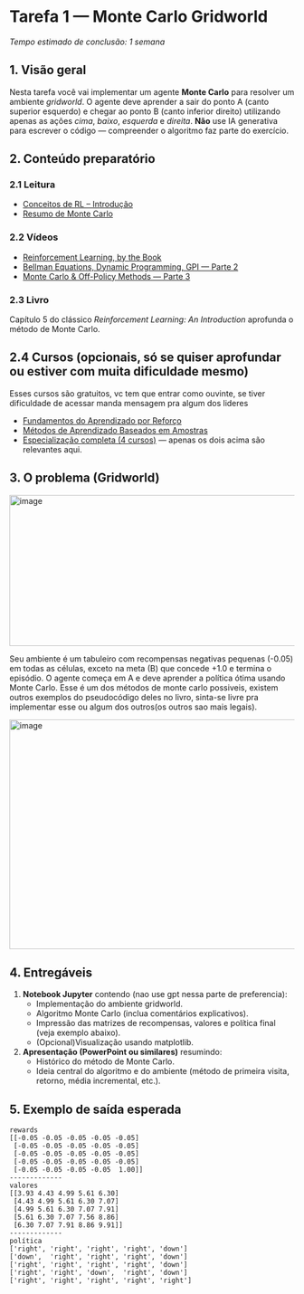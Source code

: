 # Tarefa 1 — Monte Carlo Gridworld

*Tempo estimado de conclusão: 1 semana*

## 1. Visão geral

Nesta tarefa você vai implementar um agente **Monte Carlo** para resolver um ambiente *gridworld*. O agente deve aprender a sair do ponto A (canto superior esquerdo) e chegar ao ponto B (canto inferior direito) utilizando apenas as ações *cima*, *baixo*, *esquerda* e *direita*. **Não** use IA generativa para escrever o código — compreender o algoritmo faz parte do exercício.

## 2. Conteúdo preparatório

### 2.1 Leitura
- [Conceitos de RL – Introdução](https://github.com/turing-usp/Aprendizado-por-Reforco/tree/main/Introdu%C3%A7%C3%A3o)
- [Resumo de Monte Carlo](https://github.com/turing-usp/Aprendizado-por-Reforco/tree/main/Aprendizado%20por%20Refor%C3%A7o%20Cl%C3%A1ssico/Monte%20Carlo)

### 2.2 Vídeos
- [Reinforcement Learning, by the Book](https://www.youtube.com/watch?v=NFo9v_yKQXA)
- [Bellman Equations, Dynamic Programming, GPI — Parte 2](https://www.youtube.com/watch?v=_j6pvGEchWU&t=726s)
- [Monte Carlo & Off-Policy Methods — Parte 3](https://www.youtube.com/watch?v=bpUszPiWM7o)

### 2.3 Livro
Capítulo 5 do clássico *Reinforcement Learning: An Introduction* aprofunda o método de Monte Carlo.

## 2.4 Cursos (opcionais, só se quiser aprofundar ou estiver com muita dificuldade mesmo)
Esses cursos são gratuitos, vc tem que entrar como ouvinte, se tiver dificuldade de acessar manda mensagem pra algum dos lideres
- [Fundamentos do Aprendizado por Reforço](https://www.coursera.org/learn/fundamentals-of-reinforcement-learning?specialization=reinforcement-learning)
- [Métodos de Aprendizado Baseados em Amostras](https://www.coursera.org/learn/sample-based-learning-methods?specialization=reinforcement-learning)
- [Especialização completa (4 cursos)](https://www.coursera.org/specializations/reinforcement-learning) — apenas os dois acima são relevantes aqui.

## 3. O problema (Gridworld)

<img width="891" height="267" alt="image" src="https://github.com/user-attachments/assets/efc7fa7f-7442-4dfb-9985-77b0cc9be751" />

Seu ambiente é um tabuleiro com recompensas negativas pequenas (-0.05) em todas as células, exceto na meta (B) que concede +1.0 e termina o episódio. O agente começa em A e deve aprender a política ótima usando Monte Carlo.
Esse é um dos métodos de monte carlo possiveis, existem outros exemplos do pseudocódigo deles no livro, sinta-se livre pra implementar esse ou algum dos outros(os outros sao mais legais).

<img width="852" height="406" alt="image" src="https://github.com/user-attachments/assets/6e1361f1-2d9f-4881-8d7e-a237241887f1" />

## 4. Entregáveis
1. **Notebook Jupyter** contendo (nao use gpt nessa parte de preferencia):
   - Implementação do ambiente gridworld.
   - Algoritmo Monte Carlo (inclua comentários explicativos).
   - Impressão das matrizes de recompensas, valores e política final (veja exemplo abaixo).
   - (Opcional)Visualização usando matplotlib.
2. **Apresentação (PowerPoint ou similares)** resumindo:
   - Histórico do método de Monte Carlo.
   - Ideia central do algoritmo e do ambiente (método de primeira visita, retorno, média incremental, etc.).

## 5. Exemplo de saída esperada
```text
rewards
[[-0.05 -0.05 -0.05 -0.05 -0.05]
 [-0.05 -0.05 -0.05 -0.05 -0.05]
 [-0.05 -0.05 -0.05 -0.05 -0.05]
 [-0.05 -0.05 -0.05 -0.05 -0.05]
 [-0.05 -0.05 -0.05 -0.05  1.00]]
-------------
valores
[[3.93 4.43 4.99 5.61 6.30]
 [4.43 4.99 5.61 6.30 7.07]
 [4.99 5.61 6.30 7.07 7.91]
 [5.61 6.30 7.07 7.56 8.86]
 [6.30 7.07 7.91 8.86 9.91]]
-------------
política
['right', 'right', 'right', 'right', 'down']
['down',  'right', 'right', 'right', 'down']
['right', 'right', 'right', 'right', 'down']
['right', 'right', 'down',  'right', 'down']
['right', 'right', 'right', 'right', 'right']
```

